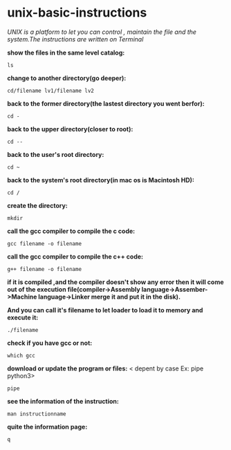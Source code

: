 # unix-basic-instructions

<I>UNIX is a platform to let you can control , maintain the file and the system.The instructions are written on Terminal</I>

<b>show the files in the same level catalog:</b>

```
ls
```

<b>change to another directory(go deeper):</b>

```
cd/filename lv1/filename lv2
```

<b>back to the former directory(the lastest directory you went berfor):</b>

```
cd -
```

<b>back to the upper directory(closer to root):</b>

```
cd --
```

<b>back to the user's root directory:</b>

```
cd ~
```

<b>back to the system's root directory(in mac os is Macintosh HD):</b>

```
cd /
```

<b>create the directory:</b>

```
mkdir
```

<b>call the gcc compiler to compile the c code:</b>

```
gcc filename -o filename
```

<b>call the gcc compiler to compile the c++ code:</b>

```
g++ filename -o filename
```

<b>if it is compiled ,and the compiler doesn't show any error then it will come out of the execution file(compiler->Assembly language->Assember->Machine language->Linker merge it and put it in the disk).</b>

<b>And you can call it's filename to let loader to load it to memory and execute it:</b>

```
./filename
```

<b>check if you have gcc or not:</b>

```
which gcc
```

<b>download or update the program or files:</b>
< depent by case Ex: pipe python3>

```
pipe
```

<b>see the information of the instruction:</b>

```
man instructionname
```

<b>quite the information page:</b>

```
q
```
